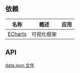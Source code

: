 ## 依赖
| 名称 | 概述 | 应用 |
| --- | ---- | ---- |
| [ECharts](https://echarts.apache.org/zh/index.html) | 可视化框架 |

## API
[data.json 文件](https://github.com/zer0-1ee/fruiter/blob/master/data.json)
 
